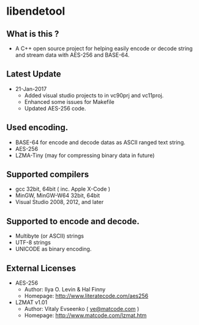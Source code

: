 # libendetool

## What is this ?

* A C++ open source project for helping easily encode or decode string and stream data with AES-256 and BASE-64.

## Latest Update 

* 21-Jan-2017
    - Added visual studio projects to in vc90prj and vc11proj.
    - Enhanced some issues for Makefile
    - Updated AES-256 code.

## Used encoding.

* BASE-64 for encode and decode datas as ASCII ranged text string.
* AES-256
* LZMA-Tiny (may for compressing binary data in future)

## Supported compilers 

* gcc 32bit, 64bit ( inc. Apple X-Code )
* MinGW, MinGW-W64 32bit, 64bit
* Visual Studio 2008, 2012, and later

## Supported to encode and decode.

* Multibyte (or ASCII) strings
* UTF-8 strings
* UNICODE as binary encoding.

## External Licenses

* AES-256 
    - Author: Ilya O. Levin & Hal Finny
    - Homepage: http://www.literatecode.com/aes256
* LZMAT v1.01
    - Author: Vitaly Evseenko ( ve@matcode.com )
    - Homepage: http://www.matcode.com/lzmat.htm